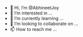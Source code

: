 - 👋 Hi, I’m @AbhineetJoy
- 👀 I’m interested in ...
- 🌱 I’m currently learning ...
- 💞️ I’m looking to collaborate on ...
- 📫 How to reach me ...

<!---
AbhineetJoy/AbhineetJoy is a ✨ special ✨ repository because its `README.md` (this file) appears on your GitHub profile.
You can click the Preview link to take a look at your changes.
--->
